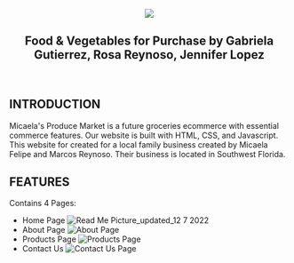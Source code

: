 <p align="center">
  <img src="https://user-images.githubusercontent.com/89892415/206354176-66b96dd8-7ac6-4b7e-80a1-f244a124e847.png"/>
</p>


<p align="center">
   <h2 align="center">Food & Vegetables for Purchase by Gabriela Gutierrez, Rosa Reynoso, Jennifer Lopez</h2>
										 </p>
<p>&nbsp;&nbsp;&nbsp;&nbsp;&nbsp;&nbsp;</p>

## INTRODUCTION
Micaela's Produce Market is a future groceries ecommerce with essential commerce features. Our website is built with HTML, CSS, and Javascript. This website for created for a local family business created by Micaela Felipe and Marcos Reynoso. Their business is located in Southwest Florida.

## FEATURES
Contains 4 Pages:
- Home Page
![Read Me Picture_updated_12 7 2022](https://user-images.githubusercontent.com/89892415/206359253-d0ec41f3-79c6-4cb2-b4a4-65b820ba41ef.jpg)
- About Page
![About Page](https://user-images.githubusercontent.com/89892415/206359831-836dcc06-321d-4631-aca9-4ef5ebc006a0.jpg)
- Products Page
![Products Page](https://user-images.githubusercontent.com/89892415/206376521-37384ca8-8b35-42a9-9509-ae13c8375d32.jpg)
- Contact Us
![Contact Us Page](https://user-images.githubusercontent.com/89892415/206359898-00a07cef-c22b-4ea7-a61b-17acf91e46fd.jpg)

